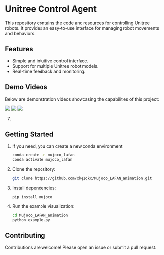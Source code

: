 # Unitree Control Agent

This repository contains the code and resources for controlling Unitree robots. It provides an easy-to-use interface for managing robot movements and behaviors.

## Features

- Simple and intuitive control interface.
- Support for multiple Unitree robot models.
- Real-time feedback and monitoring.

## Demo Videos

Below are demonstration videos showcasing the capabilities of this project:



![](https://github.com/user-attachments/assets/dabc25c0-893c-432d-a062-f3c7e373c7b1)
![](https://github.com/user-attachments/assets/6b8a8a2b-f07f-4985-ad9c-de1964990c03)
![](https://github.com/user-attachments/assets/cb3a9be4-25aa-4f81-ae13-ae2c65d68fbf)




7. 
## Getting Started
1. If you need, you can create a new conda environment:
    ```bash
    conda create -n mujoco_lafan
    conda activate mujoco_lafan
    ```
1. Clone the repository:
    ```bash
    git clone https://github.com/xkq1qkx/Mujoco_LAFAN_animation.git
    ```
2. Install dependencies:
    ```bash
    pip install mujoco
    ```
3. Run the example visualization:
    ```bash
    cd Mujoco_LAFAN_animation
    python example.py
    ```


## Contributing

Contributions are welcome! Please open an issue or submit a pull request.

